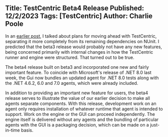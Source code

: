 Title: TestCentric Beta4 Release
Published: 12/2/2023
Tags: [TestCentric]
Author: Charlie Poole
---
In  an [earlier post](./testcentric-beta2-and-beyond.html), I talked about plans for moving ahead with TestCentric, separating it more completely from its remaining dependencies on NUnit. I predicted that the beta3 release would probably not have any new features, being concerned primarily with internal changes in how the TestCentric runner and engine were structured. That turned out to be true.

The beta4 release built on beta3 and incorporated one new and fairly important feature. To coincide with Microsoft's release of .NET 8.0 last week, the Gui now bundles an updated agent for .NET 8.0 tests along with the .NET 4.6.2, 6.0 and 7.0 agents, which were already included.

In addition to providing an important new feature for users, the beta4 release serves to illustrate the value of our earlier decision to make all agents separate components. With this release, development work on an agent only requires installation of whatever runtime that agent is intended to support. Work on the engine or the GUI can proceed independently. The engine itself is delivered without any agents and the bundling of particular agents with the GUI is a packaging decision, which can be made on a just-in-time basis.
